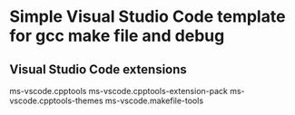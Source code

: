 # Simple Visual Studio Code template for gcc make file and debug

## Visual Studio Code extensions
ms-vscode.cpptools
ms-vscode.cpptools-extension-pack
ms-vscode.cpptools-themes
ms-vscode.makefile-tools

##